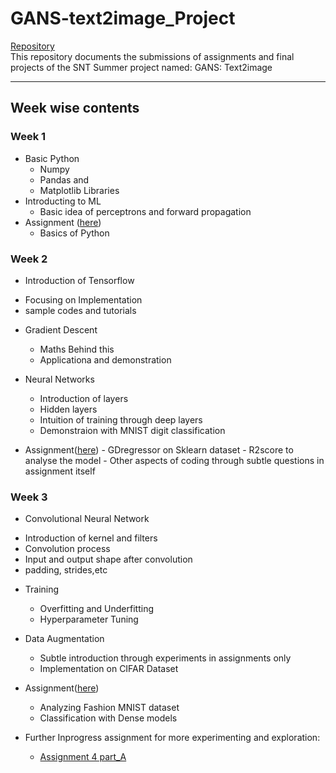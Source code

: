 # GANS-text2image_Project
[Repository](https://github.com/Divyanshsingh1910/GANS-text2image_Project)\
This repository documents the submissions of assignments and final projects of the SNT Summer project named: GANS: Text2image
***
## Week wise contents
### Week 1
* Basic Python 
  - Numpy 
  - Pandas and 
  - Matplotlib Libraries 
 * Introducting to ML
    - Basic idea of perceptrons and forward propagation
 * Assignment ([here](https://github.com/Divyanshsingh1910/GANS-text2image_Project/tree/main/Assignment_1))
    - Basics of Python
 
 ### Week 2
 * Introduction of Tensorflow 
  - Focusing on Implementation
  - sample codes and tutorials

 * Gradient Descent
    - Maths Behind this
    - Applicationa and demonstration
 
  * Neural Networks
    - Introduction of layers
    - Hidden layers
    - Intuition of training through deep layers
    - Demonstraion with MNIST digit classification
    
   * Assignment([here](https://github.com/Divyanshsingh1910/GANS-text2image_Project/tree/main/Assignment%202))
    - GDregressor on Sklearn dataset
    - R2score to analyse the model
    - Other aspects of coding through subtle questions in assignment itself

 ### Week 3
 * Convolutional Neural Network
  - Introduction of kernel and filters
  - Convolution process 
  - Input and output shape after convolution
  - padding, strides,etc

 * Training
    - Overfitting and Underfitting
    - Hyperparameter Tuning
 
  * Data Augmentation
    - Subtle introduction through experiments in assignments only
    - Implementation on CIFAR Dataset
 
   * Assignment([here](https://github.com/Divyanshsingh1910/GANS-text2image_Project/tree/main/Assignment%203))
      - Analyzing Fashion MNIST dataset
      - Classification with Dense models
    
   * Further Inprogress assignment for more experimenting and exploration:
      - [Assignment 4 part_A](https://github.com/Divyanshsingh1910/GANS-text2image_Project/tree/main/Assignment%204%20partA)
  

